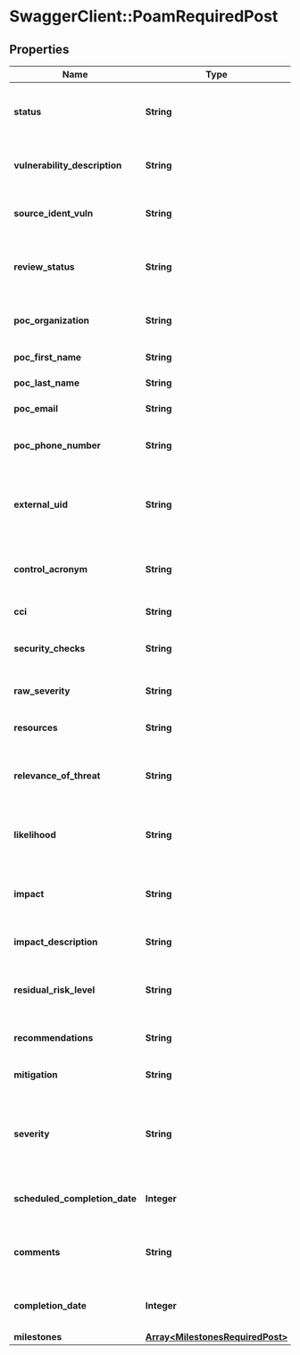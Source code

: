 # SwaggerClient::PoamRequiredPost

## Properties
Name | Type | Description | Notes
------------ | ------------- | ------------- | -------------
**status** | **String** | [Required] Values include the following: (Ongoing,Risk Accepted,Completed,Not Applicable | [optional] 
**vulnerability_description** | **String** | [Required] Provide a description of the POA&amp;M Item. 2000 Characters. | [optional] 
**source_ident_vuln** | **String** | [Required] Include Source Identifying Vulnerability text. 2000 Characters. | [optional] 
**review_status** | **String** | OPTIONAL/REQUIRED Values include the following options: (Not Approved,Under Review,Approved) | [optional] 
**poc_organization** | **String** | [Required] Organization/Office represented. 100 Characters. | [optional] 
**poc_first_name** | **String** | [Required] First name of POC. 100 Characters. | [optional] 
**poc_last_name** | **String** | [Required] Last name of POC. 100 Characters. | [optional] 
**poc_email** | **String** | [Required] Email address of POC. 100 Characters. | [optional] 
**poc_phone_number** | **String** | [Required] Phone number of POC (area code) ***-**** format. 100 Characters. | [optional] 
**external_uid** | **String** | [Optional] Unique identifier external to the eMASS application for use with associating POA&amp;Ms. 100 Characters. | [optional] 
**control_acronym** | **String** | [Optional] Control acronym associated with the POA&amp;M Item. NIST SP 800-53 Revision 4 defined. | [optional] 
**cci** | **String** | [Optional] CCI associated with POA&amp;M. | [optional] 
**security_checks** | **String** | [Optional] Security Checks that are associated with the POA&amp;M. | [optional] 
**raw_severity** | **String** | [Optional] Values include the following options (I,II,III) | [optional] 
**resources** | **String** | [Optional] List of resources used. 250 Characters. | [optional] 
**relevance_of_threat** | **String** | [Optional] Values include the following options (Very Low, Low, Moderate,High,Very High) | [optional] 
**likelihood** | **String** | [Optional] Values include the following options (Very Low, Low, Moderate,High,Very High) | [optional] 
**impact** | **String** | [Optional] Values include the following options (Very Low, Low, Moderate,High,Very High) | [optional] 
**impact_description** | **String** | [Optional] Include description of Security Control’s impact. | [optional] 
**residual_risk_level** | **String** | [Optional] Values include the following options (Very Low, Low, Moderate,High,Very High) | [optional] 
**recommendations** | **String** | [Optional] Include recommendations. Character Limit &#x3D; 2,000. | [optional] 
**mitigation** | **String** | [Optional] Include mitigation explanation. 2000 Characters. | [optional] 
**severity** | **String** | [Conditional] Required for approved items. Values include the following options: (Very Low, Low, Moderate,High,Very High) | [optional] 
**scheduled_completion_date** | **Integer** | [Conditional] Required for ongoing and completed POA&amp;M items. Unix time format. | [optional] 
**comments** | **String** | [Conditional] Field is required for completed and risk accepted POA&amp;M items. 2000 Characters | [optional] 
**completion_date** | **Integer** | [Conditional] Field is required for completed POA&amp;M items. Unix time format. | [optional] 
**milestones** | [**Array&lt;MilestonesRequiredPost&gt;**](MilestonesRequiredPost.md) |  | [optional] 

